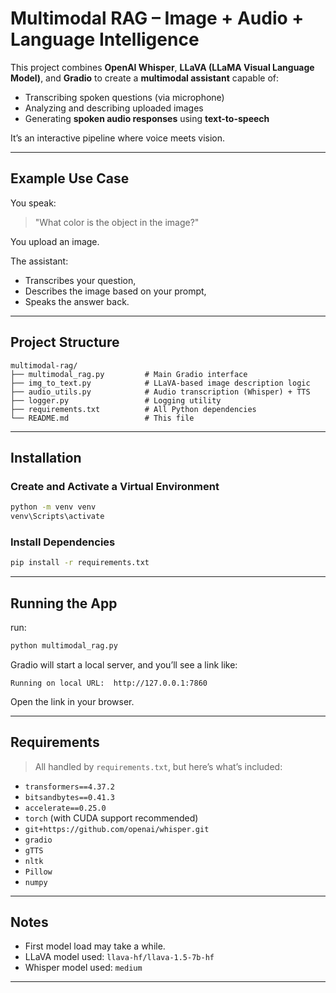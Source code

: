 
# Multimodal RAG – Image + Audio + Language Intelligence

This project combines **OpenAI Whisper**, **LLaVA (LLaMA Visual Language Model)**, and **Gradio** to create a **multimodal assistant** capable of:

- Transcribing spoken questions (via microphone)
- Analyzing and describing uploaded images
- Generating **spoken audio responses** using **text-to-speech**

It’s an interactive pipeline where voice meets vision.

---

##  Example Use Case

You speak:  
> "What color is the object in the image?"

You upload an image.

The assistant:
- Transcribes your question,
- Describes the image based on your prompt,
- Speaks the answer back.

---

## Project Structure

```
multimodal-rag/
├── multimodal_rag.py         # Main Gradio interface
├── img_to_text.py            # LLaVA-based image description logic
├── audio_utils.py            # Audio transcription (Whisper) + TTS
├── logger.py                 # Logging utility
├── requirements.txt          # All Python dependencies
└── README.md                 # This file
```

---

##  Installation

### Create and Activate a Virtual Environment 
```bash
python -m venv venv
venv\Scripts\activate       
```

### Install Dependencies
```bash
pip install -r requirements.txt
```

---

## Running the App

run:

```bash
python multimodal_rag.py
```

Gradio will start a local server, and you’ll see a link like:

```
Running on local URL:  http://127.0.0.1:7860
```

Open the link in your browser.

---


## Requirements

> All handled by `requirements.txt`, but here’s what’s included:

- `transformers==4.37.2`
- `bitsandbytes==0.41.3`
- `accelerate==0.25.0`
- `torch` (with CUDA support recommended)
- `git+https://github.com/openai/whisper.git`
- `gradio`
- `gTTS`
- `nltk`
- `Pillow`
- `numpy`

---

## Notes
- First model load may take a while.
- LLaVA model used: `llava-hf/llava-1.5-7b-hf`
- Whisper model used: `medium`

---
